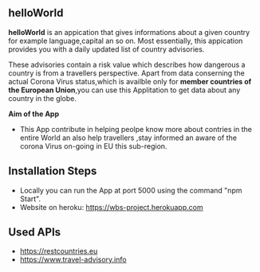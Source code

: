 ## helloWorld

 
**helloWorld** is an appication that gives informations about a given country for
example language,capital an so on. Most essentially, this appication provides you
with a daily updated list of country advisories.

These advisories contain a risk value which describes how dangerous a country is
from a travellers perspective. 
Apart from data conserning the actual Corona Virus status,which is availble only for
**member countries of the European Union**,you can use this Applitation to get data
about any country in the globe.

**Aim of the App**
* This App contribute in helping peolpe know more about contries in the entire 
 World an also help travellers  ,stay informed an aware of the corona 
 Virus on-going in EU this sub-region.

## Installation Steps

 - Locally you can run the App at port 5000 using the command "npm Start".
 - Website on heroku: https://wbs-project.herokuapp.com
 

## Used APIs
- https://restcountries.eu
- https://www.travel-advisory.info